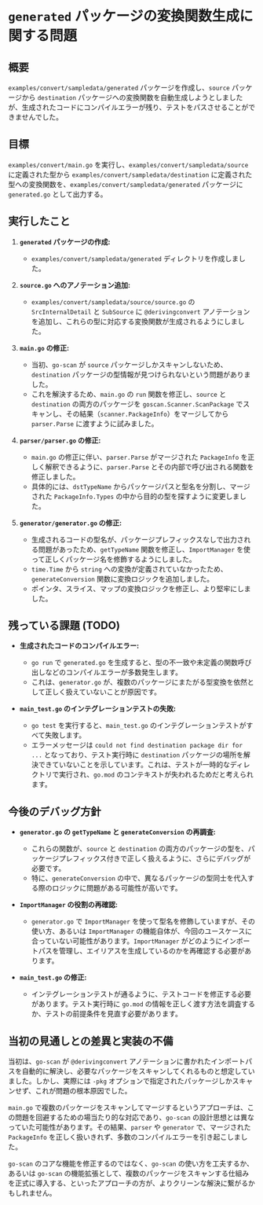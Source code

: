 # `generated` パッケージの変換関数生成に関する問題

## 概要

`examples/convert/sampledata/generated` パッケージを作成し、`source` パッケージから `destination` パッケージへの変換関数を自動生成しようとしましたが、生成されたコードにコンパイルエラーが残り、テストをパスさせることができませんでした。

## 目標

`examples/convert/main.go` を実行し、`examples/convert/sampledata/source` に定義された型から `examples/convert/sampledata/destination` に定義された型への変換関数を、`examples/convert/sampledata/generated` パッケージに `generated.go` として出力する。

## 実行したこと

1.  **`generated` パッケージの作成:**
    *   `examples/convert/sampledata/generated` ディレクトリを作成しました。

2.  **`source.go` へのアノテーション追加:**
    *   `examples/convert/sampledata/source/source.go` の `SrcInternalDetail` と `SubSource` に `@derivingconvert` アノテーションを追加し、これらの型に対応する変換関数が生成されるようにしました。

3.  **`main.go` の修正:**
    *   当初、`go-scan` が `source` パッケージしかスキャンしないため、`destination` パッケージの型情報が見つけられないという問題がありました。
    *   これを解決するため、`main.go` の `run` 関数を修正し、`source` と `destination` の両方のパッケージを `goscan.Scanner.ScanPackage` でスキャンし、その結果（`scanner.PackageInfo`）をマージしてから `parser.Parse` に渡すように試みました。

4.  **`parser/parser.go` の修正:**
    *   `main.go` の修正に伴い、`parser.Parse` がマージされた `PackageInfo` を正しく解釈できるように、`parser.Parse` とその内部で呼び出される関数を修正しました。
    *   具体的には、`dstTypeName` からパッケージパスと型名を分割し、マージされた `PackageInfo.Types` の中から目的の型を探すように変更しました。

5.  **`generator/generator.go` の修正:**
    *   生成されるコードの型名が、パッケージプレフィックスなしで出力される問題があったため、`getTypeName` 関数を修正し、`ImportManager` を使って正しくパッケージ名を修飾するようにしました。
    *   `time.Time` から `string` への変換が定義されていなかったため、`generateConversion` 関数に変換ロジックを追加しました。
    *   ポインタ、スライス、マップの変換ロジックを修正し、より堅牢にしました。

## 残っている課題 (TODO)

*   **生成されたコードのコンパイルエラー:**
    *   `go run` で `generated.go` を生成すると、型の不一致や未定義の関数呼び出しなどのコンパイルエラーが多数発生します。
    *   これは、`generator.go` が、複数のパッケージにまたがる型変換を依然として正しく扱えていないことが原因です。

*   **`main_test.go` のインテグレーションテストの失敗:**
    *   `go test` を実行すると、`main_test.go` のインテグレーションテストがすべて失敗します。
    *   エラーメッセージは `could not find destination package dir for ...` となっており、テスト実行時に `destination` パッケージの場所を解決できていないことを示しています。これは、テストが一時的なディレクトリで実行され、`go.mod` のコンテキストが失われるためだと考えられます。

## 今後のデバッグ方針

*   **`generator.go` の `getTypeName` と `generateConversion` の再調査:**
    *   これらの関数が、`source` と `destination` の両方のパッケージの型を、パッケージプレフィックス付きで正しく扱えるように、さらにデバッグが必要です。
    *   特に、`generateConversion` の中で、異なるパッケージの型同士を代入する際のロジックに問題がある可能性が高いです。

*   **`ImportManager` の役割の再確認:**
    *   `generator.go` で `ImportManager` を使って型名を修飾していますが、その使い方、あるいは `ImportManager` の機能自体が、今回のユースケースに合っていない可能性があります。`ImportManager` がどのようにインポートパスを管理し、エイリアスを生成しているのかを再確認する必要があります。

*   **`main_test.go` の修正:**
    *   インテグレーションテストが通るように、テストコードを修正する必要があります。テスト実行時に `go.mod` の情報を正しく渡す方法を調査するか、テストの前提条件を見直す必要があります。

## 当初の見通しとの差異と実装の不備

当初は、`go-scan` が `@derivingconvert` アノテーションに書かれたインポートパスを自動的に解決し、必要なパッケージをスキャンしてくれるものと想定していました。しかし、実際には `-pkg` オプションで指定されたパッケージしかスキャンせず、これが問題の根本原因でした。

`main.go` で複数のパッケージをスキャンしてマージするというアプローチは、この問題を回避するための場当たり的な対応であり、`go-scan` の設計思想とは異なっていた可能性があります。その結果、`parser` や `generator` で、マージされた `PackageInfo` を正しく扱いきれず、多数のコンパイルエラーを引き起こしました。

`go-scan` のコアな機能を修正するのではなく、`go-scan` の使い方を工夫するか、あるいは `go-scan` の機能拡張として、複数のパッケージをスキャンする仕組みを正式に導入する、といったアプローチの方が、よりクリーンな解決に繋がるかもしれません。
